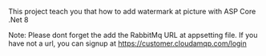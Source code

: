 This project teach you that how to add watermark at picture with ASP Core .Net 8

Note: Please dont forget the add the RabbitMq URL at appsetting file. If you have not a url, you can signup at https://customer.cloudamqp.com/login
